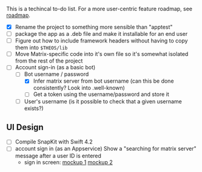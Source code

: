 This is a techincal to-do list. For a more user-centric feature roadmap, see [roadmap](roadmap.md).

* [x] Rename the project to something more sensible than "apptest"
* [ ] package the app as a .deb file and make it installable for an end user
* [ ] Figure out how to include framework headers without having to copy them into `$THEOS/lib`
* [ ] Move Matrix-specific code into it's own file so it's somewhat isolated from the rest of the project
* [ ] Account sign-in (as a basic bot)
  * [ ] Bot username / password
    * [x] Infer matrix server from bot username (can this be done consistently? Look into .well-known)
    * [ ] Get a token using the username/password and store it
  * [ ] User's username (is it possible to check that a given username exists?)

UI Design
---------
* [ ] Compile SnapKit with Swift 4.2
* [ ] account sign in (as an Appservice)
      Show a "searching for matrix server" message after a user ID is entered
  * sign in screen: [mockup 1](./design/mockup1.png) [mockup 2](./design/mockup2.png)
